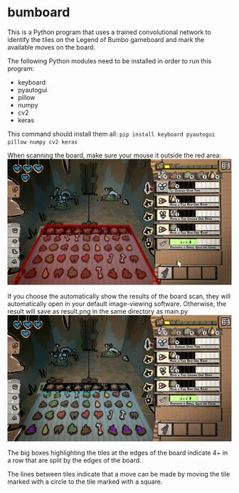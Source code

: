 # bumboard
This is a Python program that uses a trained convolutional network to identify the tiles on the Legend of Bumbo gameboard and mark the available moves on the board.

The following Python modules need to be installed in order to run this program:
- keyboard
- pyautogui
- pillow
- numpy
- cv2
- keras

This command should install them all:
`pip install keyboard pyautogui pillow numpy cv2 keras`

When scanning the board, make sure your mouse it outside the red area:
![Bumbo screenshot with red box around the game board](https://github.com/blinkafrootable/bumboard/blob/master/github-resources/no-mouse-zone.png)

If you choose the automatically show the results of the board scan, they will automatically open in your default image-viewing software. Otherwise, the result will save as result.png in the same directory as main.py
![Bumbo screenshot scanned with moves showing](https://github.com/blinkafrootable/bumboard/blob/master/github-resources/scanned-board.png)

The big boxes highlighting the tiles at the edges of the board indicate 4+ in a row that are split by the edges of the board.

The lines between tiles indicate that a move can be made by moving the tile marked with a circle to the tile marked with a square.
